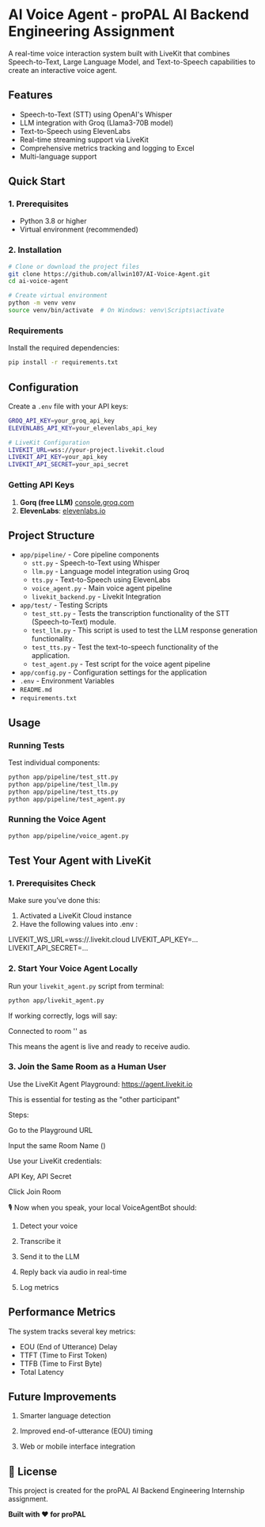 # AI Voice Agent - proPAL AI Backend Engineering Assignment

A real-time voice interaction system built with LiveKit that combines Speech-to-Text, Large Language Model, and Text-to-Speech capabilities to create an interactive voice agent.

## Features

- Speech-to-Text (STT) using OpenAI's Whisper
- LLM integration with Groq (Llama3-70B model)
- Text-to-Speech using ElevenLabs
- Real-time streaming support via LiveKit
- Comprehensive metrics tracking and logging to Excel
- Multi-language support

## Quick Start

### 1. Prerequisites

- Python 3.8 or higher
- Virtual environment (recommended)

### 2. Installation

```bash
# Clone or download the project files
git clone https://github.com/allwin107/AI-Voice-Agent.git
cd ai-voice-agent

# Create virtual environment
python -m venv venv
source venv/bin/activate  # On Windows: venv\Scripts\activate
```

### Requirements

Install the required dependencies:

```bash
pip install -r requirements.txt
```

## Configuration

Create a `.env` file with your API keys:

```bash
GROQ_API_KEY=your_groq_api_key
ELEVENLABS_API_KEY=your_elevenlabs_api_key

# LiveKit Configuration
LIVEKIT_URL=wss://your-project.livekit.cloud
LIVEKIT_API_KEY=your_api_key
LIVEKIT_API_SECRET=your_api_secret
```
### Getting API Keys

1. **Gorq (free LLM)** [console.groq.com](https://console.groq.com)
2. **ElevenLabs**: [elevenlabs.io](https://elevenlabs.io/)


## Project Structure

- `app/pipeline/` - Core pipeline components
  - `stt.py` - Speech-to-Text using Whisper
  - `llm.py` - Language model integration using Groq
  - `tts.py` - Text-to-Speech using ElevenLabs
  - `voice_agent.py` - Main voice agent pipeline
  - `livekit_backend.py` - Livekit Integration
- `app/test/` - Testing Scripts
  - `test_stt.py` - Tests the transcription functionality of the STT (Speech-to-Text) module.
  - `test_llm.py` - This script is used to test the LLM response generation functionality.
  - `test_tts.py` - Test the text-to-speech functionality of the application.
  - `test_agent.py` - Test script for the voice agent pipeline
- `app/config.py` - Configuration settings for the application
- `.env` - Environment Variables
- `README.md`
- `requirements.txt`

## Usage

### Running Tests

Test individual components:

```bash
python app/pipeline/test_stt.py
python app/pipeline/test_llm.py
python app/pipeline/test_tts.py
python app/pipeline/test_agent.py
```

### Running the Voice Agent

```bash
python app/pipeline/voice_agent.py
```

## Test Your Agent with LiveKit

### 1. Prerequisites Check

Make sure you’ve done this:

1. Activated a LiveKit Cloud instance
2. Have the following values into .env :

LIVEKIT_WS_URL=wss://<your-instance>.livekit.cloud
LIVEKIT_API_KEY=...
LIVEKIT_API_SECRET=...

### 2. Start Your Voice Agent Locally

Run your `livekit_agent.py` script from terminal:

```bash
python app/livekit_agent.py
```

If working correctly, logs will say:

Connected to room '<your-livekit-room>' as <your-participant-name>

This means the agent is live and ready to receive audio.

### 3. Join the Same Room as a Human User

Use the LiveKit Agent Playground:
https://agent.livekit.io

This is essential for testing as the "other participant"

Steps:

Go to the Playground URL

Input the same Room Name (<your-livekit-room>)

Use your LiveKit credentials:

API Key, API Secret

Click Join Room

🎙️ Now when you speak, your local VoiceAgentBot should:

1. Detect your voice

2. Transcribe it

3. Send it to the LLM

4. Reply back via audio in real-time

5. Log metrics

## Performance Metrics

The system tracks several key metrics:
- EOU (End of Utterance) Delay
- TTFT (Time to First Token)
- TTFB (Time to First Byte)
- Total Latency

## Future Improvements

1. Smarter language detection

2. Improved end-of-utterance (EOU) timing

3. Web or mobile interface integration

## 📜 License

This project is created for the proPAL AI Backend Engineering Internship assignment.

**Built with ❤️ for proPAL**